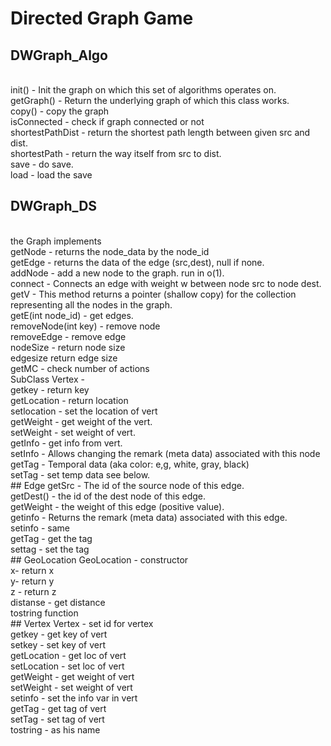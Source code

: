 # Directed Graph Game

## DWGraph_Algo
<br />
init() - Init the graph on which this set of algorithms operates on.
<br />
getGraph() - Return the underlying graph of which this class works.
<br />
copy() - copy the graph
<br />
isConnected - check if graph connected or not
<br />
 shortestPathDist - return the shortest path length between given src and dist.
 <br />
 shortestPath - return the way itself from src to dist.
  <br />
save - do save.
  <br />
load - load the save

## DWGraph_DS
  <br />
  the Graph implements
  <br />
  getNode - returns the node_data by the node_id
    <br />
getEdge - returns the data of the edge (src,dest), null if none.
  <br />
  addNode - add a new node to the graph. run in o(1).
  <br />
  connect - Connects an edge with weight w between node src to node dest.
  <br />
  getV - This method returns a pointer (shallow copy) for the collection representing all the nodes in the graph.
  <br />
  getE(int node_id) - get edges.
  <br />
  removeNode(int key) - remove node
  <br />
  removeEdge - remove edge
  <br />
  nodeSize - return node size
  <br />
  edgesize return edge size  
  <br />
getMC - check number of actions
  <br />
SubClass Vertex - 
  <br />
getkey - return key
  <br />
getLocation - return location
  <br />
setlocation - set the location of vert
  <br />
getWeight - get weight of the vert.
  <br />
setWeight - set weight of vert.
  <br />
getInfo - get info from vert.
  <br />
setInfo - Allows changing the remark (meta data) associated with this node
<br />
getTag - Temporal data (aka color: e,g, white, gray, black)
<br />
setTag - set temp data see below.
<br />
## Edge
getSrc - The id of the source node of this edge.
<br />
getDest() - the id of the dest node of this edge.
<br />
getWeight -  the weight of this edge (positive value).
<br />
getinfo - Returns the remark (meta data) associated with this edge.
<br />
setinfo - same
<br />
getTag - get the tag
<br />
settag - set the tag
<br />
## GeoLocation
GeoLocation - constructor
<br />
x- return x
<br />
y- return y
<br />
z - return z
<br />
distanse - get distance
<br />
tostring function
<br />
## Vertex
Vertex - set id for vertex
<br />
getkey - get key of vert
<br />
setkey - set key of vert
<br />
getLocation - get loc of vert
<br />
setLocation - set loc of vert
<br />
getWeight - get weight of vert
<br />
setWeight - set weight of vert
<br />
setinfo - set the info var in vert
<br />
getTag - get tag of vert
<br />
setTag - set tag of vert
<br />
tostring - as his name


